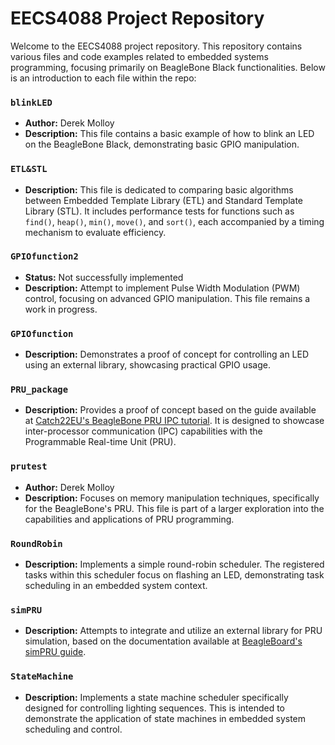 # EECS4088 Project Repository

Welcome to the EECS4088 project repository. This repository contains various files and code examples related to embedded systems programming, focusing primarily on BeagleBone Black functionalities. Below is an introduction to each file within the repo:

### `blinkLED`
- **Author:** Derek Molloy
- **Description:** This file contains a basic example of how to blink an LED on the BeagleBone Black, demonstrating basic GPIO manipulation.

### `ETL&STL`
- **Description:** This file is dedicated to comparing basic algorithms between Embedded Template Library (ETL) and Standard Template Library (STL). It includes performance tests for functions such as `find()`, `heap()`, `min()`, `move()`, and `sort()`, each accompanied by a timing mechanism to evaluate efficiency.

### `GPIOfunction2`
- **Status:** Not successfully implemented
- **Description:** Attempt to implement Pulse Width Modulation (PWM) control, focusing on advanced GPIO manipulation. This file remains a work in progress.

### `GPIOfunction`
- **Description:** Demonstrates a proof of concept for controlling an LED using an external library, showcasing practical GPIO usage.

### `PRU_package`
- **Description:** Provides a proof of concept based on the guide available at [Catch22EU's BeagleBone PRU IPC tutorial](https://catch22eu.github.io/website/beaglebone/beaglebone-pru-ipc). It is designed to showcase inter-processor communication (IPC) capabilities with the Programmable Real-time Unit (PRU).

### `prutest`
- **Author:** Derek Molloy
- **Description:** Focuses on memory manipulation techniques, specifically for the BeagleBone's PRU. This file is part of a larger exploration into the capabilities and applications of PRU programming.

### `RoundRobin`
- **Description:** Implements a simple round-robin scheduler. The registered tasks within this scheduler focus on flashing an LED, demonstrating task scheduling in an embedded system context.

### `simPRU`
- **Description:** Attempts to integrate and utilize an external library for PRU simulation, based on the documentation available at [BeagleBoard's simPRU guide](https://docs.beagleboard.org/latest/projects/simppru/basics.html).

### `StateMachine`
- **Description:** Implements a state machine scheduler specifically designed for controlling lighting sequences. This is intended to demonstrate the application of state machines in embedded system scheduling and control.
